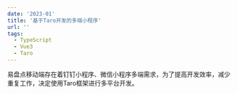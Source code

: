 ```yaml
---
date: '2023-01'
title: '基于Taro开发的多端小程序'
url: ''
tags:
  - TypeScript
  - Vue3
  - Taro
---
```


易盘点移动端存在着钉钉小程序、微信小程序多端需求，为了提高开发效率，减少重复工作，决定使用Taro框架进行多平台开发。

